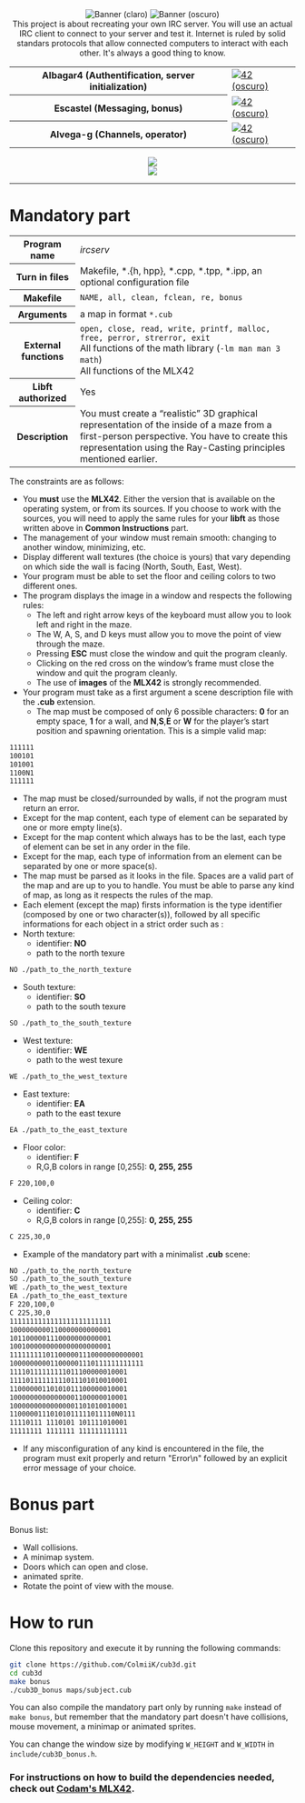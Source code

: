 <div align="center">
    <img src="https://github.com/15Galan/42_project-readmes/blob/master/banners/cursus/projects/ft_irc-light.png?raw=true#gh-light-mode-only" alt="Banner (claro)" />
    <img src="https://github.com/15Galan/42_project-readmes/blob/master/banners/cursus/projects/ft_irc-dark.png?raw=true#gh-dark-mode-only" alt="Banner (oscuro)" />
    <br>
  This project is about recreating your own IRC server. You will use an actual IRC client to connect to your server and test it.
  Internet is ruled by solid standars protocols that allow connected computers to interact with each other.
  It's always a good thing to know.
    <br>
	<table>
	<tr><th>Albagar4 (Authentification, server initialization)</th>
		<td><a href='https://profile.intra.42.fr/users/albagar4' target="_blank">
        <img alt='42 (oscuro)' src='https://img.shields.io/badge/Málaga-black?style=flat&logo=42&logoColor=white'/></td>
	</tr>
	<tr><th>Escastel (Messaging, bonus)</th>
		<td><a href='https://profile.intra.42.fr/users/escastel' target="_blank">
        <img alt='42 (oscuro)' src='https://img.shields.io/badge/Málaga-black?style=flat&logo=42&logoColor=white'/></td>
	</tr>
	<tr><th>Alvega-g (Channels, operator)</th>
		<td><a href='https://profile.intra.42.fr/users/alvega-g' target="_blank">
        <img alt='42 (oscuro)' src='https://img.shields.io/badge/Málaga-black?style=flat&logo=42&logoColor=white'/><br></td>
	</tr>
	</table>    
    <img src="https://img.shields.io/badge/score- 125%20%2F%20100-success?color=%2312bab9&style=flat" />
    </a>
<div>
	<img src="https://i.ibb.co/tQjS65G/Screenshot-from-2024-12-03-13-55-28.png"/>
</div>
</div>

---

# Mandatory part

<table>
  <tr>
    <th>Program name</th>
    <td><em>ircserv</em></td>
  </tr>
  <tr>
    <th>Turn in files</th>
    <td>Makefile, *.{h, hpp}, *.cpp, *.tpp, *.ipp, an optional configuration file</td>
  </tr>
  <tr>
    <th>Makefile</th>
    <td><code>NAME, all, clean, fclean, re, bonus</code></td>
  </tr>
  <tr>
	<th>Arguments</th>
	<td>a map in format <code>*.cub</code></td>
  </tr>
  <tr>
    <th>External functions</th>
    <td><code>open, close, read, write, printf, malloc, free, perror, strerror, exit</code><br>
		All functions of the math library (<code>-lm man man 3 math</code>)<br>
		All functions of the MLX42
	</td>
  </tr>
  <tr>
	<th>Libft authorized</th>
	<td>Yes</td>
  </tr>
  <tr>
    <th>Description</th>
    <td>You must create a “realistic” 3D graphical representation of the inside of a maze from a first-person perspective. You have to create this representation using the Ray-Casting principles mentioned earlier.</td>
  </tr>
</table>

The constraints are as follows:

- You **must** use the **MLX42**. Either the version that is available on the operating system, or from its sources. If you choose to work with the sources, you will need to apply the same rules for your **libft** as those written above in **Common Instructions** part.
- The management of your window must remain smooth: changing to another window, minimizing, etc.
- Display different wall textures (the choice is yours) that vary depending on which side the wall is facing (North, South, East, West).
- Your program must be able to set the floor and ceiling colors to two different ones.
- The program displays the image in a window and respects the following rules:
  - The left and right arrow keys of the keyboard must allow you to look left and right in the maze.
  - The W, A, S, and D keys must allow you to move the point of view through the maze.
  - Pressing **ESC** must close the window and quit the program cleanly.
  - Clicking on the red cross on the window’s frame must close the window and quit the program cleanly.
  - The use of **images** of the **MLX42** is strongly recommended.
- Your program must take as a first argument a scene description file with the **.cub** extension.
  - The map must be composed of only 6 possible characters: **0** for an empty space, **1** for a wall, and **N**,**S**,**E** or **W** for the player’s start position and spawning orientation.
    This is a simple valid map:

```bash
111111
100101
101001
1100N1
111111
```

- The map must be closed/surrounded by walls, if not the program must return an error.
- Except for the map content, each type of element can be separated by one or more empty line(s).
- Except for the map content which always has to be the last, each type of element can be set in any order in the file.
- Except for the map, each type of information from an element can be separated by one or more space(s).
- The map must be parsed as it looks in the file. Spaces are a valid part of the map and are up to you to handle. You must be able to parse any kind of map, as long as it respects the rules of the map.
- Each element (except the map) firsts information is the type identifier (composed by one or two character(s)), followed by all specific informations for each object in a strict order such as :
- North texture:
  - identifier: **NO**
  - path to the north texure

```bash
NO ./path_to_the_north_texture
```

- South texture:
  - identifier: **SO**
  - path to the south texure

```bash
SO ./path_to_the_south_texture
```

- West texture:
  - identifier: **WE**
  - path to the west texure

```bash
WE ./path_to_the_west_texture
```

- East texture:
  - identifier: **EA**
  - path to the east texure

```bash
EA ./path_to_the_east_texture
```

- Floor color:
  - identifier: **F**
  - R,G,B colors in range [0,255]: **0, 255, 255**

```bash
F 220,100,0
```

- Ceiling color:
  - identifier: **C**
  - R,G,B colors in range [0,255]: **0, 255, 255**

```bash
C 225,30,0
```

- Example of the mandatory part with a minimalist **.cub** scene:

```bash
NO ./path_to_the_north_texture
SO ./path_to_the_south_texture
WE ./path_to_the_west_texture
EA ./path_to_the_east_texture
F 220,100,0
C 225,30,0
1111111111111111111111111
1000000000110000000000001
1011000001110000000000001
1001000000000000000000001
111111111011000001110000000000001
100000000011000001110111111111111
11110111111111011100000010001
11110111111111011101010010001
11000000110101011100000010001
10000000000000001100000010001
10000000000000001101010010001
11000001110101011111011110N0111
11110111 1110101 101111010001
11111111 1111111 111111111111
```

- If any misconfiguration of any kind is encountered in the file, the program must exit properly and return "Error\n" followed by an explicit error message of your choice.

# Bonus part

Bonus list:

- Wall collisions.
- A minimap system.
- Doors which can open and close.
- animated sprite.
- Rotate the point of view with the mouse.

# How to run

Clone this repository and execute it by running the following commands:

```bash
git clone https://github.com/ColmiiK/cub3d.git
cd cub3d
make bonus
./cub3D_bonus maps/subject.cub
```

You can also compile the mandatory part only by running `make` instead of `make bonus`, but remember that the mandatory part doesn't have collisions, mouse movement, a minimap or animated sprites.

You can change the window size by modifying `W_HEIGHT` and `W_WIDTH` in `include/cub3D_bonus.h`.

### For instructions on how to build the dependencies needed, check out [Codam's MLX42](https://github.com/codam-coding-college/MLX42).
